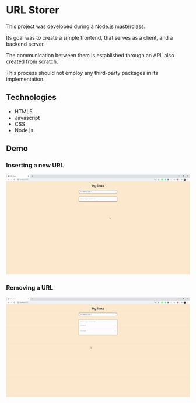 # URL Storer

This project was developed during a Node.js masterclass.

Its goal was to create a simple frontend, that serves as a client, and a backend server. 

The communication between them is established through an API, also created from scratch.

This process should not employ any third-party packages in its implementation.

## Technologies
* HTML5
* Javascript
* CSS
* Node.js

## Demo
### Inserting a new URL
![Inserting Url](https://github.com/malvesbertoni/url-storer/blob/master/addUrl.gif)

### Removing a URL
![Removing Url](https://github.com/malvesbertoni/url-storer/blob/master/deleteUrl.gif)
